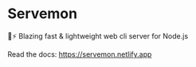 # Servemon
🚀⚡ Blazing fast &amp; lightweight web cli server for Node.js


Read the docs: https://servemon.netlify.app
